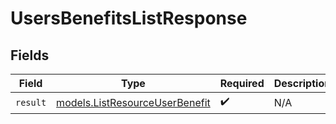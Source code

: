 # UsersBenefitsListResponse


## Fields

| Field                                                                  | Type                                                                   | Required                                                               | Description                                                            |
| ---------------------------------------------------------------------- | ---------------------------------------------------------------------- | ---------------------------------------------------------------------- | ---------------------------------------------------------------------- |
| `result`                                                               | [models.ListResourceUserBenefit](../models/listresourceuserbenefit.md) | :heavy_check_mark:                                                     | N/A                                                                    |